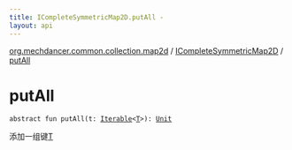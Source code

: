 ```yaml
---
title: ICompleteSymmetricMap2D.putAll - 
layout: api
---
```


<div class='api-docs-breadcrumbs'><a href="../index.html">org.mechdancer.common.collection.map2d</a> / <a href="index.html">ICompleteSymmetricMap2D</a> / <a href="./put-all.html">putAll</a></div>

# putAll

<div class="signature"><code><span class="keyword">abstract</span> <span class="keyword">fun </span><span class="identifier">putAll</span><span class="symbol">(</span><span class="parameterName" id="org.mechdancer.common.collection.map2d.ICompleteSymmetricMap2D$putAll(kotlin.collections.Iterable((org.mechdancer.common.collection.map2d.ICompleteSymmetricMap2D.T)))/t">t</span><span class="symbol">:</span>&nbsp;<a href="https://kotlinlang.org/api/latest/jvm/stdlib/kotlin.collections/-iterable/index.html"><span class="identifier">Iterable</span></a><span class="symbol">&lt;</span><a href="index.html#T"><span class="identifier">T</span></a><span class="symbol">&gt;</span><span class="symbol">)</span><span class="symbol">: </span><a href="https://kotlinlang.org/api/latest/jvm/stdlib/kotlin/-unit/index.html"><span class="identifier">Unit</span></a></code></div>

添加一组键<a href="index.html#T">T</a>

